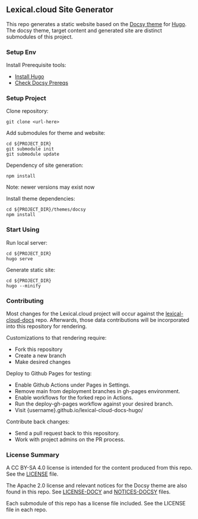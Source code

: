 ## Lexical.cloud Site Generator

This repo generates a static website based on the [Docsy theme](https://www.docsy.dev) for [Hugo](https://gohugo.io). The docsy theme, target content and generated site are distinct submodules of this project.

### Setup Env

Install Prerequisite tools:

  * [Install Hugo](https://gohugo.io/getting-started/installing/)
  * [Check Docsy Prereqs](https://www.docsy.dev/docs/get-started/docsy-as-module/installation-prerequisites/)

### Setup Project

Clone repository:
```
git clone <url-here>
```

Add submodules for theme and website:
```
cd ${PROJECT_DIR}
git submodule init
git submodule update
```

Dependency of site generation:
```
npm install
```
Note: newer versions may exist now

Install theme dependencies:
```
cd ${PROJECT_DIR}/themes/docsy
npm install
```

### Start Using

Run local server:
```
cd ${PROJECT_DIR}
hugo serve
```	

Generate static site:
```
cd ${PROJECT_DIR}
hugo --minify
```

### Contributing

Most changes for the Lexical.cloud project will occur against the [lexical-cloud-docs](https://github.com/lexical-cloud/lexical-cloud-docs) repo.
Afterwards, those data contributions will be incorporated into this repository for rendering.

Customizations to that rendering require:
 * Fork this repository
 * Create a new branch
 * Make desired changes

Deploy to Github Pages for testing:
 * Enable Github Actions under Pages in Settings.
 * Remove main from deployment branches in gh-pages environment.
 * Enable workflows for the forked repo in Actions.
 * Run the deploy-gh-pages workflow against your desired branch.
 * Visit {username}.github.io/lexical-cloud-docs-hugo/

Contribute back changes:
 * Send a pull request back to this repository.
 * Work with project admins on the PR process.

### License Summary

A CC BY-SA 4.0 license is intended for the content produced from this repo. See the [LICENSE](LICENSE) file. 

The Apache 2.0 license and relevant notices for the Docsy theme are also found in this repo. See [LICENSE-DOCY](LICENSE-DOCSY) and [NOTICES-DOCSY](NOTICES-DOCSY) files.

Each submodule of this repo has a license file included. See the LICENSE file in each repo. 
